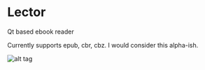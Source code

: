 # Lector
Qt based ebook reader

Currently supports epub, cbr, cbz. I would consider this alpha-ish.

![alt tag](https://i.imgur.com/mSPhZDX.png)
